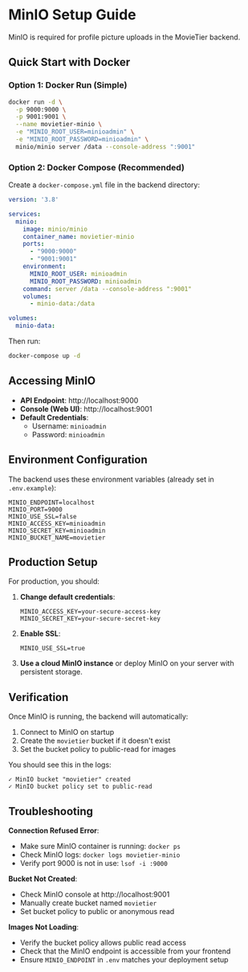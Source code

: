 # MinIO Setup Guide

MinIO is required for profile picture uploads in the MovieTier backend.

## Quick Start with Docker

### Option 1: Docker Run (Simple)
```bash
docker run -d \
  -p 9000:9000 \
  -p 9001:9001 \
  --name movietier-minio \
  -e "MINIO_ROOT_USER=minioadmin" \
  -e "MINIO_ROOT_PASSWORD=minioadmin" \
  minio/minio server /data --console-address ":9001"
```

### Option 2: Docker Compose (Recommended)

Create a `docker-compose.yml` file in the backend directory:

```yaml
version: '3.8'

services:
  minio:
    image: minio/minio
    container_name: movietier-minio
    ports:
      - "9000:9000"
      - "9001:9001"
    environment:
      MINIO_ROOT_USER: minioadmin
      MINIO_ROOT_PASSWORD: minioadmin
    command: server /data --console-address ":9001"
    volumes:
      - minio-data:/data

volumes:
  minio-data:
```

Then run:
```bash
docker-compose up -d
```

## Accessing MinIO

- **API Endpoint**: http://localhost:9000
- **Console (Web UI)**: http://localhost:9001
- **Default Credentials**:
  - Username: `minioadmin`
  - Password: `minioadmin`

## Environment Configuration

The backend uses these environment variables (already set in `.env.example`):

```env
MINIO_ENDPOINT=localhost
MINIO_PORT=9000
MINIO_USE_SSL=false
MINIO_ACCESS_KEY=minioadmin
MINIO_SECRET_KEY=minioadmin
MINIO_BUCKET_NAME=movietier
```

## Production Setup

For production, you should:

1. **Change default credentials**:
   ```env
   MINIO_ACCESS_KEY=your-secure-access-key
   MINIO_SECRET_KEY=your-secure-secret-key
   ```

2. **Enable SSL**:
   ```env
   MINIO_USE_SSL=true
   ```

3. **Use a cloud MinIO instance** or deploy MinIO on your server with persistent storage.

## Verification

Once MinIO is running, the backend will automatically:
1. Connect to MinIO on startup
2. Create the `movietier` bucket if it doesn't exist
3. Set the bucket policy to public-read for images

You should see this in the logs:
```
✓ MinIO bucket "movietier" created
✓ MinIO bucket policy set to public-read
```

## Troubleshooting

**Connection Refused Error**:
- Make sure MinIO container is running: `docker ps`
- Check MinIO logs: `docker logs movietier-minio`
- Verify port 9000 is not in use: `lsof -i :9000`

**Bucket Not Created**:
- Check MinIO console at http://localhost:9001
- Manually create bucket named `movietier`
- Set bucket policy to public or anonymous read

**Images Not Loading**:
- Verify the bucket policy allows public read access
- Check that the MinIO endpoint is accessible from your frontend
- Ensure `MINIO_ENDPOINT` in `.env` matches your deployment setup
